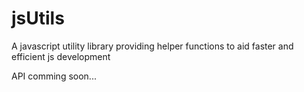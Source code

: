 jsUtils
=======

A javascript utility library providing helper functions to aid faster and efficient js development 

API comming soon...
